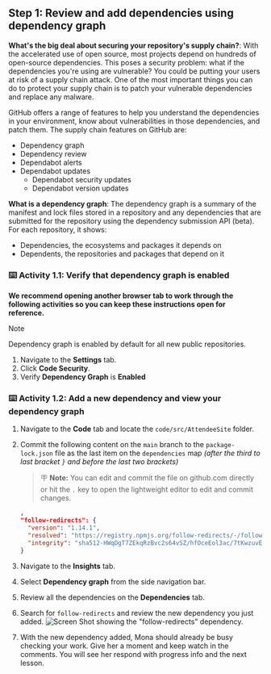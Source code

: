 ## Step 1: Review and add dependencies using dependency graph

**What's the big deal about securing your repository's supply chain?**: With the accelerated use of open source, most projects depend on hundreds of open-source dependencies. This poses a security problem: what if the dependencies you're using are vulnerable? You could be putting your users at risk of a supply chain attack. One of the most important things you can do to protect your supply chain is to patch your vulnerable dependencies and replace any malware.

GitHub offers a range of features to help you understand the dependencies in your environment, know about vulnerabilities in those dependencies, and patch them. The supply chain features on GitHub are:

- Dependency graph
- Dependency review
- Dependabot alerts
- Dependabot updates
  - Dependabot security updates
  - Dependabot version updates

**What is a dependency graph**: The dependency graph is a summary of the manifest and lock files stored in a repository and any dependencies that are submitted for the repository using the dependency submission API (beta). For each repository, it shows:

- Dependencies, the ecosystems and packages it depends on
- Dependents, the repositories and packages that depend on it

### :keyboard: Activity 1.1: Verify that dependency graph is enabled

**We recommend opening another browser tab to work through the following activities so you can keep these instructions open for reference.**

>[!NOTE]
> Dependency graph is enabled by default for all new public repositories.

1. Navigate to the **Settings** tab.
1. Click **Code Security**.
1. Verify **Dependency Graph** is **Enabled**

### :keyboard: Activity 1.2: Add a new dependency and view your dependency graph

1. Navigate to the **Code** tab and locate the `code/src/AttendeeSite` folder.
1. Commit the following content on the `main` branch to the `package-lock.json` file as the last item on the `dependencies` map _(after the third to last bracket `}` and before the last two brackets)_

    > 🪧 **Note:** You can edit and commit the file on github.com directly or hit the `.` key to open the lightweight editor to edit and commit changes.

    ```json
    ,
    "follow-redirects": {
      "version": "1.14.1",
      "resolved": "https://registry.npmjs.org/follow-redirects/-/follow-redirects-1.14.1.tgz",
      "integrity": "sha512-HWqDgT7ZEkqRzBvc2s64vSZ/hfOceEol3ac/7tKwzuvEyWx3/4UegXh5oBOIotkGsObyk3xznnSRVADBgWSQVg=="
    }
    ```

1. Navigate to the **Insights** tab.
1. Select **Dependency graph** from the side navigation bar.
1. Review all the dependencies on the **Dependencies** tab.
1. Search for `follow-redirects` and review the new dependency you just added.
   ![Screen Shot showing the "follow-redirects" dependency.](https://user-images.githubusercontent.com/6351798/196288729-734e3319-c5d7-4f35-a19c-676c12f0e27d.png)
1. With the new dependency added, Mona should already be busy checking your work. Give her a moment and keep watch in the comments. You will see her respond with progress info and the next lesson.
